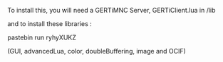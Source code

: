 To install this, you will need a GERTiMNC Server, GERTiClient.lua in /lib

and to install these libraries :

pastebin run ryhyXUKZ

(GUI, advancedLua, color, doubleBuffering, image and OCIF)